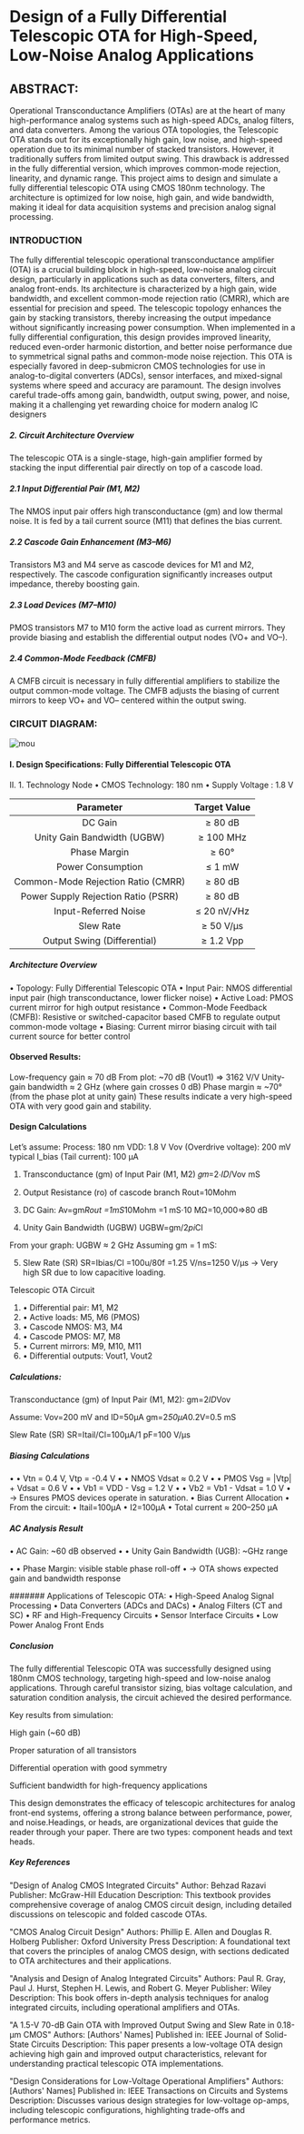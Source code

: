 # Design of a Fully Differential Telescopic OTA for High-Speed, Low-Noise Analog Applications
## ABSTRACT:
Operational Transconductance Amplifiers (OTAs) are at the heart of many high-performance analog systems such as high-speed ADCs, analog filters, and data converters. Among the various OTA topologies, the Telescopic OTA stands out for its exceptionally high gain, low noise, and high-speed operation due to its minimal number of stacked transistors. However, it traditionally suffers from limited output swing. This drawback is addressed in the fully differential version, which improves common-mode rejection, linearity, and dynamic range. This project aims to design and simulate a fully differential telescopic OTA using CMOS 180nm technology. The architecture is optimized for low noise, high gain, and wide bandwidth, making it ideal for data acquisition systems and precision analog signal processing.

### INTRODUCTION 
The fully differential telescopic operational transconductance amplifier (OTA) is a crucial building block in high-speed, low-noise analog circuit design, particularly in applications such as data converters, filters, and analog front-ends. Its architecture is characterized by a high gain, wide bandwidth, and excellent common-mode rejection ratio (CMRR), which are essential for precision and speed.
The telescopic topology enhances the gain by stacking transistors, thereby increasing the output impedance without significantly increasing power consumption. When implemented in a fully differential configuration, this design provides improved linearity, reduced even-order harmonic distortion, and better noise performance due to symmetrical signal paths and common-mode noise rejection.
This OTA is especially favored in deep-submicron CMOS technologies for use in analog-to-digital converters (ADCs), sensor interfaces, and mixed-signal systems where speed and accuracy are paramount. The design involves careful trade-offs among gain, bandwidth, output swing, power, and noise, making it a challenging yet rewarding choice for modern analog IC designers
##### 2. Circuit Architecture Overview
The telescopic OTA is a single-stage, high-gain amplifier formed by stacking the input differential pair directly on top of a cascode load.
##### 2.1 Input Differential Pair (M1, M2)
The NMOS input pair offers high transconductance (gm) and low thermal noise. It is fed by a tail current source (M11) that defines the bias current.
##### 2.2 Cascode Gain Enhancement (M3–M6)
Transistors M3 and M4 serve as cascode devices for M1 and M2, respectively. The cascode configuration significantly increases output impedance, thereby boosting gain.
##### 2.3 Load Devices (M7–M10)
PMOS transistors M7 to M10 form the active load as current mirrors. They provide biasing and establish the differential output nodes (VO+ and VO–).
##### 2.4 Common-Mode Feedback (CMFB)
A CMFB circuit is necessary in fully differential amplifiers to stabilize the output common-mode voltage. The CMFB adjusts the biasing of current mirrors to keep VO+ and VO– centered within the output swing.

### CIRCUIT DIAGRAM:
![mou](https://github.com/user-attachments/assets/f616b873-5e35-4f76-8b66-d2d62057616a)

#### I.	Design Specifications: Fully Differential Telescopic OTA
II.	1. Technology Node
•	CMOS Technology: 180 nm
•	Supply Voltage : 1.8 V

|        Parameter                  |Target Value|
|:----:                             |:---------: | 
|DC Gain                            |	≥ 80 dB    |
|Unity Gain Bandwidth (UGBW)        |	≥ 100 MHz  |
|Phase Margin	                      |≥ 60°       |
|Power Consumption                  |	≤ 1 mW     |
|Common-Mode Rejection Ratio (CMRR) |	≥ 80 dB    |
|Power Supply Rejection Ratio (PSRR)|	≥ 80 dB    |
|Input-Referred Noise	              |≤ 20 nV/√Hz |
|Slew Rate                          |	≥ 50 V/µs  |      
|Output Swing (Differential)      	|≥ 1.2 Vpp   |

##### Architecture Overview
•	Topology: Fully Differential Telescopic OTA
•	Input Pair: NMOS differential input pair (high transconductance, lower flicker noise)
•	Active Load: PMOS current mirror for high output resistance
•	Common-Mode Feedback (CMFB): Resistive or switched-capacitor based CMFB to regulate output common-mode voltage
•	Biasing: Current mirror biasing circuit with tail current source for better control

#### Observed Results:
Low-frequency gain ≈ 70 dB
From plot: ~70 dB (Vout1) ⇒ 3162 V/V
Unity-gain bandwidth ≈ 2 GHz (where gain crosses 0 dB)
      Phase margin ≈ ~70° (from the phase plot at unity gain)
 These results indicate a very high-speed OTA with very good gain and stability.

#### Design Calculations
Let’s assume:
Process: 180 nm
	VDD: 1.8 V
	Vov (Overdrive voltage): 200 mV typical
	I_bias (Tail current): 100 μA 

1. Transconductance (gm) of Input Pair (M1, M2)
𝑔𝑚=2⋅𝐼𝐷/Vov mS
2. Output Resistance (ro) of cascode branch
Rout=10Mohm

3. DC Gain:
Av=gm*Rout
     =1mS*10Mohm
     =1 mS⋅10 MΩ=10,000⇒80 dB

4. Unity Gain Bandwidth (UGBW)
UGBW=gm/2*pi*Cl
 
From your graph: UGBW ≈ 2 GHz
Assuming gm = 1 mS:

5. Slew Rate (SR)
SR=Ibias/Cl
     =100u/80f
 =1.25 V/ns=1250 V/μs
→ Very high SR due to low capacitive loading.

Telescopic OTA Circuit
1)	• Differential pair: M1, M2
2)	• Active loads: M5, M6 (PMOS)
3)	• Cascode NMOS: M3, M4
4)	• Cascode PMOS: M7, M8
5)	• Current mirrors: M9, M10, M11
6)	• Differential outputs: Vout1, Vout2


##### Calculations:
Transconductance (gm) of Input Pair (M1, M2):
gm=2*ID*Vov

Assume: Vov=200 mV and ID=50μA
gm=2*50μA*0.2V=0.5 mS

Slew Rate (SR)
SR=Itail/Cl=100μA/1 pF=100 V/μs


##### Biasing Calculations
•	• Vtn = 0.4 V, Vtp = -0.4 V
•	• NMOS Vdsat ≈ 0.2 V
•	• PMOS Vsg = |Vtp| + Vdsat = 0.6 V
•	• Vb1 = VDD - Vsg = 1.2 V
•	• Vb2 = Vb1 - Vdsat = 1.0 V
•	→ Ensures PMOS devices operate in saturation.
•	Bias Current Allocation
•	From the circuit:
•	Itail=100μA
•	I2=100μA
•	Total current ≈ 200–250 µA

##### AC Analysis Result
•	AC Gain: ~60 dB observed
•	• Unity Gain Bandwidth (UGB): ~GHz range

•	• Phase Margin: visible stable phase roll-off
•	→ OTA shows expected gain and bandwidth response

####### Applications of Telescopic OTA:
•	High-Speed Analog Signal Processing
•	Data Converters (ADCs and DACs)
•	Analog Filters (CT and SC)
•	RF and High-Frequency Circuits
•	Sensor Interface Circuits
•	Low Power Analog Front Ends
 

##### Conclusion
The fully differential Telescopic OTA was successfully designed using 180nm CMOS technology, targeting high-speed and low-noise analog applications. Through careful transistor sizing, bias voltage calculation, and saturation condition analysis, the circuit achieved the desired performance.

Key results from simulation:

High gain (~60 dB)

Proper saturation of all transistors

Differential operation with good symmetry

Sufficient bandwidth for high-frequency applications

This design demonstrates the efficacy of telescopic architectures for analog front-end systems, offering a strong balance between performance, power, and noise.Headings, or heads, are organizational devices that guide the reader through your paper. There are two types: component heads and text heads.

##### Key References
"Design of Analog CMOS Integrated Circuits"
Author: Behzad Razavi
Publisher: McGraw-Hill Education
Description: This textbook provides comprehensive coverage of analog CMOS circuit design, including detailed discussions on telescopic and folded cascode OTAs.

"CMOS Analog Circuit Design"
Authors: Phillip E. Allen and Douglas R. Holberg
Publisher: Oxford University Press
Description: A foundational text that covers the principles of analog CMOS design, with sections dedicated to OTA architectures and their applications.

"Analysis and Design of Analog Integrated Circuits"
Authors: Paul R. Gray, Paul J. Hurst, Stephen H. Lewis, and Robert G. Meyer
Publisher: Wiley
Description: This book offers in-depth analysis techniques for analog integrated circuits, including operational amplifiers and OTAs.

"A 1.5-V 70-dB Gain OTA with Improved Output Swing and Slew Rate in 0.18-μm CMOS"
Authors: [Authors' Names]
Published in: IEEE Journal of Solid-State Circuits
Description: This paper presents a low-voltage OTA design achieving high gain and improved output characteristics, relevant for understanding practical telescopic OTA implementations.

"Design Considerations for Low-Voltage Operational Amplifiers"
Authors: [Authors' Names]
Published in: IEEE Transactions on Circuits and Systems
Description: Discusses various design strategies for low-voltage op-amps, including telescopic configurations, highlighting trade-offs and performance metrics.

